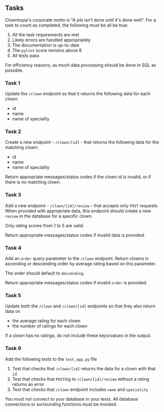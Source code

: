 ## Tasks

Clowntopia's corporate motto is "A job isn't done until it's done well". For a task to count as completed, the following must be all be true:

1. All the task requirements are met
2. Likely errors are handled appropriately
3. The documentation is up-to-date
4. The `pylint` score remains above 8
5. All tests pass

For efficiency reasons, as much data processing should be done in SQL as possible.

### Task 1

Update the `/clown` endpoint so that it returns the following data for each clown:

- id
- name
- name of speciality

### Task 2

Create a new endpoint - `/clown/[id]` - that returns the following data for the matching clown:

- id
- name
- name of speciality

Return appropriate messages/status codes if the clown id is invalid, or if there is no matching clown.

### Task 3

Add a new endpoint - `/clown/[id]/review` - that accepts only `POST` requests. When provided with appropriate data, this endpoint should create a new `review` in the database for a specific clown.

Only rating scores from 1 to 5 are valid.

Return appropriate messages/status codes if invalid data is provided.

### Task 4

Add an `order` query parameter to the `/clown` endpoint. Return clowns in ascending or descending order by average rating based on this parameter.

The order should default to `descending`.

Return appropriate messages/status codes if invalid `order` is provided.

### Task 5

Update both the `/clown` and `/clown/[id]` endpoints so that they also return data on

- the average rating for each clown
- the number of ratings for each clown

If a clown has no ratings, do not include these keys/values in the output.

### Task 6

Add the following tests to the `test_app.py` file

1. Test that checks that `/clown/[id]` returns the data for a clown with that `id`
2. Test that checks that `POST`ing to `/clown/[id]/review` without a rating returns an error
3. Test that checks that `/clown` endpoint includes `name` and `speciality`

You must not connect to your database in your tests. All database connections or surrounding functions must be mocked.
